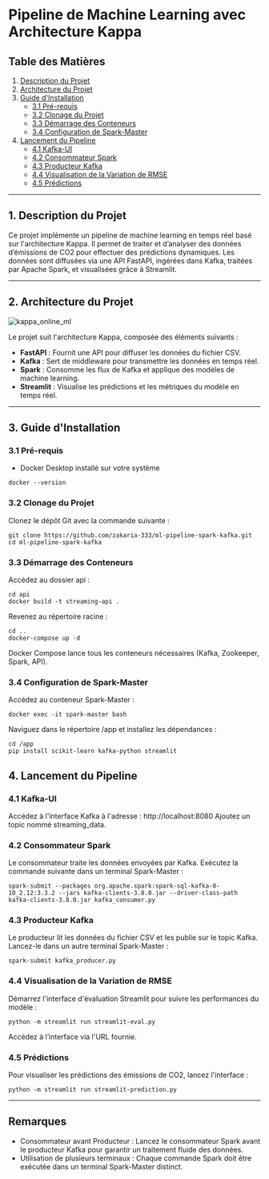 # Pipeline de Machine Learning avec Architecture Kappa

## Table des Matières
1. [Description du Projet](#description-du-projet)
2. [Architecture du Projet](#architecture-du-projet)
3. [Guide d'Installation](#guide-dinstallation)
   - [3.1 Pré-requis](#31-pré-requis)
   - [3.2 Clonage du Projet](#32-clonage-du-projet)
   - [3.3 Démarrage des Conteneurs](#33-démarrage-des-conteneurs)
   - [3.4 Configuration de Spark-Master](#34-configuration-de-spark-master)
4. [Lancement du Pipeline](#lancement-du-pipeline)
   - [4.1 Kafka-UI](#41-kafka-ui)
   - [4.2 Consommateur Spark](#42-consommateur-spark)
   - [4.3 Producteur Kafka](#43-producteur-kafka)
   - [4.4 Visualisation de la Variation de RMSE](#44-visualisation-de-la-variation-de-rmse)
   - [4.5 Prédictions](#45-prédictions)

---

## 1. Description du Projet
Ce projet implémente un pipeline de machine learning en temps réel basé sur l'architecture Kappa. Il permet de traiter et d’analyser des données d’émissions de CO2 pour effectuer des prédictions dynamiques. Les données sont diffusées via une API FastAPI, ingérées dans Kafka, traitées par Apache Spark, et visualisées grâce à Streamlit.

---

## 2. Architecture du Projet
![kappa_online_ml](https://github.com/user-attachments/assets/4523dd2b-a882-4e1e-9da2-82d23dfa70d4)

Le projet suit l'architecture Kappa, composée des éléments suivants :
- **FastAPI** : Fournit une API pour diffuser les données du fichier CSV.
- **Kafka** : Sert de middleware pour transmettre les données en temps réel.
- **Spark** : Consomme les flux de Kafka et applique des modèles de machine learning.
- **Streamlit** : Visualise les prédictions et les métriques du modèle en temps réel.

---

## 3. Guide d'Installation

### 3.1 Pré-requis
- Docker Desktop installé sur votre système
```
docker --version
```

### 3.2 Clonage du Projet
   Clonez le dépôt Git avec la commande suivante :
```
git clone https://github.com/zakaria-333/ml-pipeline-spark-kafka.git
cd ml-pipeline-spark-kafka
```
### 3.3 Démarrage des Conteneurs
Accédez au dossier api :
```
cd api
docker build -t streaming-api .
```
Revenez au répertoire racine :
```
cd ..
docker-compose up -d
```
Docker Compose lance tous les conteneurs nécessaires (Kafka, Zookeeper, Spark, API).

### 3.4 Configuration de Spark-Master
Accédez au conteneur Spark-Master :
```
docker exec -it spark-master bash
```
Naviguez dans le répertoire /app et installez les dépendances :
```
cd /app
pip install scikit-learn kafka-python streamlit
```
## 4. Lancement du Pipeline
### 4.1 Kafka-UI
Accédez à l'interface Kafka à l'adresse :
http://localhost:8080
Ajoutez un topic nommé streaming_data.

### 4.2 Consommateur Spark
Le consommateur traite les données envoyées par Kafka. Exécutez la commande suivante dans un terminal Spark-Master :
```
spark-submit --packages org.apache.spark:spark-sql-kafka-0-10_2.12:3.3.2 --jars kafka-clients-3.8.0.jar --driver-class-path kafka-clients-3.8.0.jar kafka_consumer.py
```
### 4.3 Producteur Kafka
Le producteur lit les données du fichier CSV et les publie sur le topic Kafka. Lancez-le dans un autre terminal Spark-Master :
```
spark-submit kafka_producer.py
```
### 4.4 Visualisation de la Variation de RMSE
Démarrez l'interface d'évaluation Streamlit pour suivre les performances du modèle :
```
python -m streamlit run streamlit-eval.py
```
Accédez à l’interface via l'URL fournie.

### 4.5 Prédictions
Pour visualiser les prédictions des émissions de CO2, lancez l'interface :
```
python -m streamlit run streamlit-prediction.py
```
---
## Remarques
- Consommateur avant Producteur : Lancez le consommateur Spark avant le producteur Kafka pour garantir un traitement fluide des données.
- Utilisation de plusieurs terminaux : Chaque commande Spark doit être exécutée dans un terminal Spark-Master distinct.
